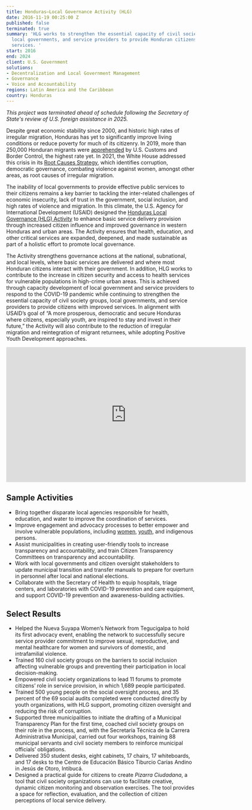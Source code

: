 ```yaml
---
title: Honduras—Local Governance Activity (HLG)
date: 2016-11-19 00:25:00 Z
published: false
terminated: true
summary: 'HLG works to strengthen the essential capacity of civil society groups,
  local governments, and service providers to provide Honduran citizens with improved
  services. '
start: 2016
end: 2024
client: U.S. Government
solutions:
- Decentralization and Local Government Management
- Governance
- Voice and Accountability
regions: Latin America and the Caribbean
country: Honduras
---
```


<aside><em>This project was terminated ahead of schedule following the Secretary of State's review of U.S. foreign assistance in 2025.</em></aside>

Despite great economic stability since 2000, and historic high rates of irregular migration, Honduras has yet to significantly improve living conditions or reduce poverty for much of its citizenry. In 2019, more than 250,000 Honduran migrants were [apprehended](https://www.cbp.gov/newsroom/stats/southwest-land-border-encounters/usbp-sw-border-apprehensions) by U.S. Customs and Border Control, the highest rate yet. In 2021, the White House addressed this crisis in its [Root Causes Strategy](https://www.whitehouse.gov/wp-content/uploads/2021/07/Root-Causes-Strategy.pdf), which identifies corruption, democratic governance, combating violence against women, amongst other areas, as root causes of irregular migration.

The inability of local governments to provide effective public services to their citizens remains a key barrier to tackling the inter-related challenges of economic insecurity, lack of trust in the government, social inclusion, and high rates of violence and migration. In this climate, the U.S. Agency for International Development (USAID) designed the [Honduras Local Governance (HLG) Activity](https://www.glhonduras.org/) to enhance basic service delivery provision through increased citizen influence and improved governance in western Honduras and urban areas. The Activity ensures that health, education, and other critical services are expanded, deepened, and made sustainable as part of a holistic effort to promote local governance.

The Activity strengthens governance actions at the national, subnational, and local levels, where basic services are delivered and where most Honduran citizens interact with their government. In addition, HLG works to contribute to the increase in citizen security and access to health services for vulnerable populations in high-crime urban areas. This is achieved through capacity development of local government and service providers to respond to the COVID-19 pandemic while continuing to strengthen the essential capacity of civil society groups, local governments, and service providers to provide citizens with improved services. In alignment with USAID’s goal of “A more prosperous, democratic and secure Honduras where citizens, especially youth, are inspired to stay and invest in their future,” the Activity will also contribute to the reduction of irregular migration and reintegration of migrant returnees, while adopting Positive Youth Development approaches.

<iframe src="https://player.vimeo.com/video/667918683?h=bf095dcc5a" width="640" height="360" frameborder="0" allow="autoplay; fullscreen; picture-in-picture" allowfullscreen></iframe>

## Sample Activities

* Bring together disparate local agencies responsible for health, education, and water to improve the coordination of services.
* Improve engagement and advocacy processes to better empower and involve vulnerable populations, including [women](https://www.youtube.com/watch?v=dwvx1dGYzHU), [youth](https://urban-links.org/insight/helping-vulnerable-young-hondurans-to-gain-job-skills-self-confidence-and-hope-for-the-future/), and indigenous persons.
* Assist municipalities in creating user-friendly tools to increase transparency and accountability, and train Citizen Transparency Committees on transparency and accountability.
* Work with local governments and citizen oversight stakeholders to update municipal transition and transfer manuals to prepare for overturn in personnel after local and national elections.
* Collaborate with the Secretary of Health to equip hospitals, triage centers, and laboratories with COVID-19 prevention and care equipment, and support COVID-19 prevention and awareness-building activities.

## Select Results

* Helped the Nueva Suyapa Women’s Network from Tegucigalpa to hold its first advocacy event, enabling the network to successfully secure service provider commitment to improve sexual, reproductive, and mental healthcare for women and survivors of domestic, and intrafamilial violence.
* Trained 160 civil society groups on the barriers to social inclusion affecting vulnerable groups and preventing their participation in local decision-making.
* Empowered civil society organizations to lead 11 forums to promote citizens’ role in service provision, in which 1,689 people participated.
* Trained 500 young people on the social oversight process, and 35 percent of the 69 social audits completed were conducted directly by youth organizations, with HLG support, promoting citizen oversight and reducing the risk of corruption.
* Supported three municipalities to initiate the drafting of a Municipal Transparency Plan for the first time, coached civil society groups on their role in the process, and, with the Secretaría Técnica de la Carrera Administrativa Municipal, carried out four workshops, training 88 municipal servants and civil society members to reinforce municipal officials’ obligations.
* Delivered 350 student desks, eight cabinets, 17 chairs, 17 whiteboards, and 17 desks to the Centro de Educación Básico Tiburcio Carías Andino in Jesús de Otoro, Intibucá.
* Designed a practical guide for citizens to create *Pizarra Ciudadana*, a tool that civil society organizations can use to facilitate creative, dynamic citizen monitoring and observation exercises. The tool provides a space for reflection, evaluation, and the collection of citizen perceptions of local service delivery.
